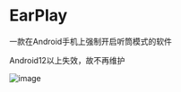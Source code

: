 # EarPlay
一款在Android手机上强制开启听筒模式的软件

Android12以上失效，故不再维护

![image](https://github.com/oboard/EarPlay/assets/23210180/34055a9e-9c74-43cd-b5d7-39b00e601fe8)
